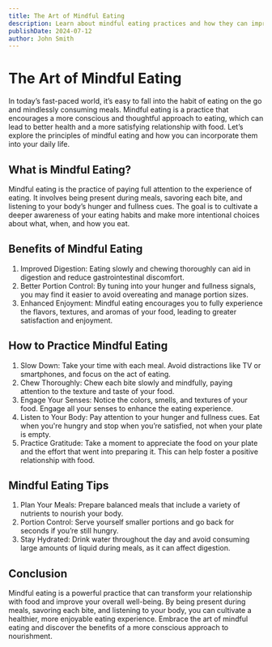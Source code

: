 ```yaml
---
title: The Art of Mindful Eating
description: Learn about mindful eating practices and how they can improve your relationship with food and enhance overall well-being.
publishDate: 2024-07-12
author: John Smith
---
```

# The Art of Mindful Eating
In today’s fast-paced world, it’s easy to fall into the habit of eating on the go and mindlessly consuming meals. Mindful eating is a practice that encourages a more conscious and thoughtful approach to eating, which can lead to better health and a more satisfying relationship with food. Let’s explore the principles of mindful eating and how you can incorporate them into your daily life.

## What is Mindful Eating?
Mindful eating is the practice of paying full attention to the experience of eating. It involves being present during meals, savoring each bite, and listening to your body’s hunger and fullness cues. The goal is to cultivate a deeper awareness of your eating habits and make more intentional choices about what, when, and how you eat.

## Benefits of Mindful Eating
1. Improved Digestion: Eating slowly and chewing thoroughly can aid in digestion and reduce gastrointestinal discomfort.
2. Better Portion Control: By tuning into your hunger and fullness signals, you may find it easier to avoid overeating and manage portion sizes.
3. Enhanced Enjoyment: Mindful eating encourages you to fully experience the flavors, textures, and aromas of your food, leading to greater satisfaction and enjoyment.

## How to Practice Mindful Eating
1. Slow Down: Take your time with each meal. Avoid distractions like TV or smartphones, and focus on the act of eating.
2. Chew Thoroughly: Chew each bite slowly and mindfully, paying attention to the texture and taste of your food.
3. Engage Your Senses: Notice the colors, smells, and textures of your food. Engage all your senses to enhance the eating experience.
4. Listen to Your Body: Pay attention to your hunger and fullness cues. Eat when you're hungry and stop when you’re satisfied, not when your plate is empty.
5. Practice Gratitude: Take a moment to appreciate the food on your plate and the effort that went into preparing it. This can help foster a positive relationship with food.

## Mindful Eating Tips
1. Plan Your Meals: Prepare balanced meals that include a variety of nutrients to nourish your body.
2. Portion Control: Serve yourself smaller portions and go back for seconds if you’re still hungry.
3. Stay Hydrated: Drink water throughout the day and avoid consuming large amounts of liquid during meals, as it can affect digestion.

## Conclusion
Mindful eating is a powerful practice that can transform your relationship with food and improve your overall well-being. By being present during meals, savoring each bite, and listening to your body, you can cultivate a healthier, more enjoyable eating experience. Embrace the art of mindful eating and discover the benefits of a more conscious approach to nourishment.